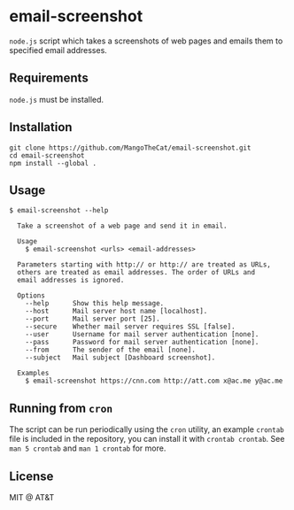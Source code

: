 
# email-screenshot

`node.js` script which takes a screenshots of web pages and emails them to
specified email addresses.

## Requirements

`node.js` must be installed.

## Installation

```
git clone https://github.com/MangoTheCat/email-screenshot.git
cd email-screenshot
npm install --global .
```

## Usage

```
$ email-screenshot --help

  Take a screenshot of a web page and send it in email.

  Usage
    $ email-screenshot <urls> <email-addresses>

  Parameters starting with http:// or http:// are treated as URLs,
  others are treated as email addresses. The order of URLs and
  email addresses is ignored.

  Options
    --help      Show this help message.
    --host      Mail server host name [localhost].
    --port      Mail server port [25].
    --secure    Whether mail server requires SSL [false].
    --user      Username for mail server authentication [none].
    --pass      Password for mail server authentication [none].
    --from      The sender of the email [none].
    --subject   Mail subject [Dashboard screenshot].

  Examples
    $ email-screenshot https://cnn.com http://att.com x@ac.me y@ac.me

```

## Running from `cron`

The script can be run periodically using the `cron` utility, an
example `crontab` file is included in the repository, you can install it
with `crontab crontab`. See `man 5 crontab` and `man 1 crontab` for more.

## License

MIT @ AT&T
